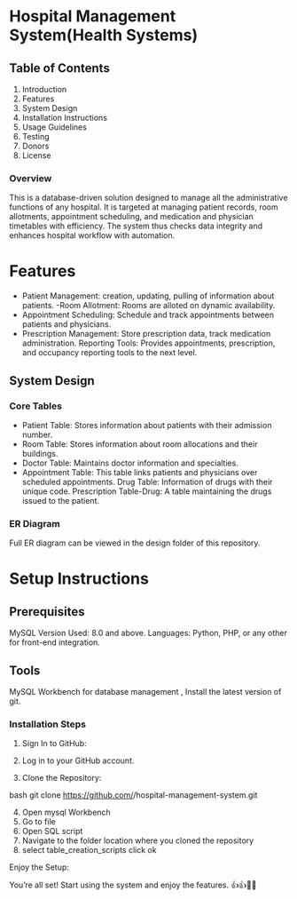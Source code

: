 # Hospital Management System(Health Systems)

## Table of Contents

1. Introduction
2. Features
3. System Design
4. Installation Instructions
5. Usage Guidelines
6. Testing
7. Donors
8. License

### Overview

This is a database-driven solution designed to manage all the administrative functions of any hospital. It is targeted at managing patient records, room allotments, appointment scheduling, and medication and physician timetables with efficiency. The system thus checks data integrity and enhances hospital workflow with automation.

# Features

- Patient Management: creation, updating, pulling of information about patients.
  -Room Allotment: Rooms are alloted on dynamic availability.
- Appointment Scheduling: Schedule and track appointments between patients and physicians.
- Prescription Management: Store prescription data, track medication administration.
  Reporting Tools: Provides appointments, prescription, and occupancy reporting tools to the next level.

## System Design

### Core Tables

- Patient Table: Stores information about patients with their admission number.
- Room Table: Stores information about room allocations and their buildings.
- Doctor Table: Maintains doctor information and specialties.
- Appointment Table: This table links patients and physicians over scheduled appointments.
  Drug Table: Information of drugs with their unique code.
  Prescription Table-Drug: A table maintaining the drugs issued to the patient.

### ER Diagram

Full ER diagram can be viewed in the design folder of this repository.

# Setup Instructions

## Prerequisites

MySQL Version Used: 8.0 and above. Languages: Python, PHP, or any other for front-end integration.

## Tools

MySQL Workbench for database management , Install the latest version of git.

### Installation Steps

1. Sign In to GitHub:

2. Log in to your GitHub account.

3. Clone the Repository:

bash
git clone https://github.com/<your-username>/hospital-management-system.git

4. Open mysql Workbench
5. Go to file 
6. Open SQL script 
7. Navigate to the folder location where you cloned the repository 
8.  select table_creation_scripts click ok


Enjoy the Setup:

You’re all set! Start using the system and enjoy the features. 👍👍🥳🥳
